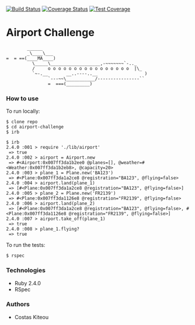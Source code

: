 [![Build Status](https://travis-ci.org/ckiteou/airport-challenge2.svg?branch=master)](https://travis-ci.org/ckiteou/airport-challenge2.svg?branch=master)
[![Coverage Status](https://coveralls.io/repos/github/ckiteou/airport-challenge2/badge.svg?branch=master)](https://coveralls.io/github/ckiteou/airport-challenge2?branch=master)
[![Test Coverage](https://api.codeclimate.com/v1/badges/cbfbf1b058c4f1bc3447/test_coverage)](https://codeclimate.com/github/ckiteou/airport-challenge2/test_coverage)

Airport Challenge
=================

```
        ______
        _\____\___
=  = ==(____MA____)
          \_____\___________________,-~~~~~~~`-.._
          /     o o o o o o o o o o o o o o o o  |\_
          `~-.__       __..----..__                  )
                `---~~\___________/----------------``
                =  ===(_________)

```
### How to use

To run locally:
```
$ clone repo
$ cd airport-challenge
$ irb

```

```
$ irb
2.4.0 :001 > require './lib/airport'
 => true
2.4.0 :002 > airport = Airport.new
 => #<Airport:0x007ff3da1b2ee0 @planes=[], @weather=#<Weather:0x007ff3da1b2eb8>, @capacity=20>
2.4.0 :003 > plane_1 = Plane.new('BA123')
 => #<Plane:0x007ff3da1a2ce8 @registration="BA123", @flying=false>
2.4.0 :004 > airport.land(plane_1)
 => [#<Plane:0x007ff3da1a2ce8 @registration="BA123", @flying=false>]
2.4.0 :005 > plane_2 = Plane.new('FR2139')
 => #<Plane:0x007ff3da1126e8 @registration="FR2139", @flying=false>
2.4.0 :006 > airport.land(plane_2)
 => [#<Plane:0x007ff3da1a2ce8 @registration="BA123", @flying=false>, #<Plane:0x007ff3da1126e8 @registration="FR2139", @flying=false>]
2.4.0 :007 > airport.take_off(plane_1)
 => true
2.4.0 :008 > plane_1.flying?
 => true
```

To run the tests:
```
$ rspec
```

### Technologies
- Ruby 2.4.0
- RSpec


### Authors
- Costas Kiteou

